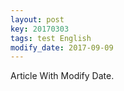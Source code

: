 ```yaml
---
layout: post
key: 20170303
tags: test English
modify_date: 2017-09-09
---
```


Article With Modify Date.